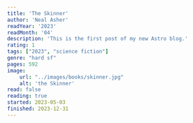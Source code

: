 ```yaml
---
title: 'The Skinner'
author: 'Neal Asher'
readYear: '2023'
readMonth: '04'
description: 'This is the first post of my new Astro blog.'
rating: 1
tags: ["2023", "science fiction"]
genre: "hard sf"
pages: 592
image:
    url: "../images/books/skinner.jpg"
    alt: 'the Skinner'
read: false
reading: true
started: 2023-05-03
finished: 2023-12-31
---
```

